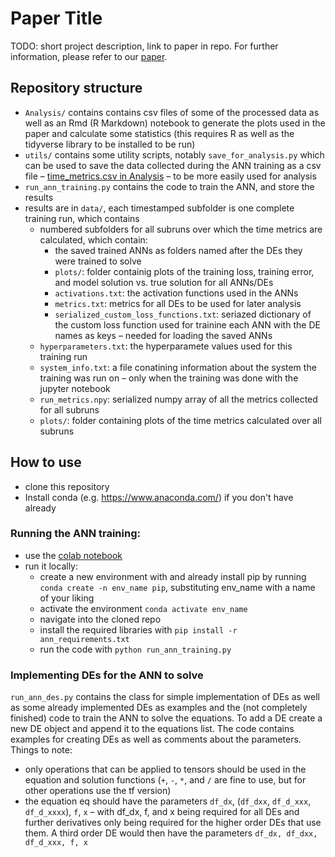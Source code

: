 # Paper Title
TODO: short project description, link to paper in repo.
For further information, please refer to our [paper](../blob/master/paper).

## Repository structure
- `Analysis/` contains contains csv files of some of the processed data as well as an Rmd (R Markdown) notebook to generate the plots used in the paper and calculate some statistics (this requires R as well as the tidyverse library to be installed to be run)
- `utils/` contains some utility scripts, notably `save_for_analysis.py` which can be used to save the data collected during the ANN training as a csv file – [time_metrics.csv in Analysis](../main/Analysis/time_metrics.csv) – to be more easily used for analysis
- `run_ann_training.py` contains the code to train the ANN, and store the results
- results are in `data/`, each timestamped subfolder is one complete training run, which contains
  - numbered subfolders for all subruns over which the time metrics are calculated, which contain:
    - the saved trained ANNs as folders named after the DEs they were trained to solve
    - `plots/`: folder containig plots of the training loss, training error, and model solution vs. true solution for all ANNs/DEs
    - `activations.txt`: the activation functions used in the ANNs
    - `metrics.txt`: metrics for all DEs to be used for later analysis
    - `serialized_custom_loss_functions.txt`: seriazed dictionary of the custom loss function used for trainine each ANN with the DE names as keys – needed for loading the saved ANNs
  - `hyperparameters.txt`: the hyperparamete values used for this training run
  - `system_info.txt`: a file conatining information about the system the training was run on – only when the training was done with the jupyter notebook
  - `run_metrics.npy`: serialized numpy array of all the metrics collected for all subruns 
  - `plots/`: folder containing plots of the time metrics calculated over all subruns
  
## How to use
- clone this repository
- Install conda (e.g. https://www.anaconda.com/) if you don't have already

### Running the ANN training:
  - use the [colab notebook](https://colab.research.google.com/drive/1NwvXcDmwGfrzuEHoj2G883BXYrahjgft?usp=sharing)
  - run it locally:
    - create a new environment with and already install pip by running `conda create -n env_name pip`, substituting env_name with a name of your liking
    - activate the environment `conda activate env_name`
    - navigate into the cloned repo
    - install the required libraries with `pip install -r ann_requirements.txt`
    - run the code with `python run_ann_training.py`


### Implementing DEs for the ANN to solve
`run_ann_des.py` contains the class for simple implementation of DEs as well as some already implemented DEs as examples and the (not completely finished) code to train the ANN to solve the equations.
To add a DE create a new DE object and append it to the equations list. The code contains examples for creating DEs as well as comments about the parameters.
Things to note:
- only operations that can be applied to tensors should be used in the equation and solution functions (`+`, `-`, `*`, and `/` are fine to use, but for other operations use the tf version)
- the equation eq should have the parameters `df_dx`, (`df_dxx`, `df_d_xxx`, `df_d_xxxx`), `f`, `x`  – with df_dx, f, and x being required for all DEs and further derivatives only being required for the higher order DEs that use them. A third order DE would then have the parameters `df_dx, df_dxx, df_d_xxx, f, x`
